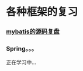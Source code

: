 # 各种框架的复习

### [mybatis的源码复盘](https://github.com/YangGuang19/framework-learning/blob/mybatis/mybatis-learning/Mybatis.md)

### Spring。。。

正在学习中...










